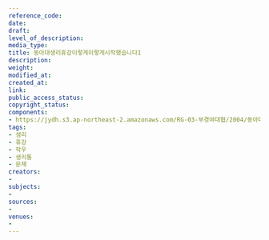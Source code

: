 ```yaml
---
reference_code: 
date: 
draft: 
level_of_description: 
media_type: 
title: 동아대생리휴강이렇게이렇게시작했습니다1
description: 
weight: 
modified_at: 
created_at: 
link: 
public_access_status: 
copyright_status: 
components:
- https://jydh.s3.ap-northeast-2.amazonaws.com/RG-03-부경여대협/2004/동아대생리휴강이렇게이렇게시작했습니다1.pdf
tags:
- 생리
- 휴강
- 학우
- 생리통
- 문제
creators:
- 
subjects:
- 
sources:
- 
venues:
- 
---
```


